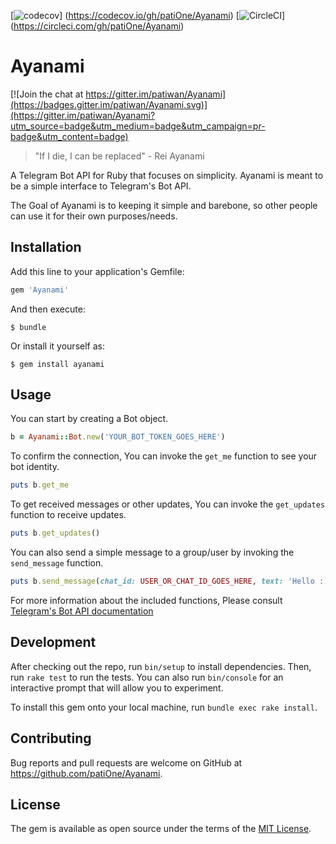 [![codecov](https://codecov.io/gh/patiwan/Ayanami/branch/master/graph/badge.svg)]
(https://codecov.io/gh/patiOne/Ayanami)
[![CircleCI](https://circleci.com/gh/patiwan/Ayanami.svg?style=svg)]
(https://circleci.com/gh/patiOne/Ayanami)

# Ayanami

[![Join the chat at https://gitter.im/patiwan/Ayanami](https://badges.gitter.im/patiwan/Ayanami.svg)](https://gitter.im/patiwan/Ayanami?utm_source=badge&utm_medium=badge&utm_campaign=pr-badge&utm_content=badge)

> "If I die, I can be replaced" - Rei Ayanami

A Telegram Bot API for Ruby that focuses on simplicity. Ayanami is meant to be a simple
interface to Telegram's Bot API.

The Goal of Ayanami is to keeping it simple and barebone, so other people can use it
for their own purposes/needs.

## Installation

Add this line to your application's Gemfile:

```ruby
gem 'Ayanami'
```

And then execute:

    $ bundle

Or install it yourself as:

    $ gem install ayanami

## Usage

You can start by creating a Bot object.

```ruby
b = Ayanami::Bot.new('YOUR_BOT_TOKEN_GOES_HERE')
```

To confirm the connection, You can invoke the `get_me` function to see your bot identity.

```ruby
puts b.get_me
```

To get received messages or other updates, You can invoke the `get_updates` function to
receive updates.

```ruby
puts b.get_updates()
```

You can also send a simple message to a group/user by invoking the `send_message` function.

```ruby
puts b.send_message(chat_id: USER_OR_CHAT_ID_GOES_HERE, text: 'Hello :)')
```

For more information about the included functions,
Please consult [Telegram's Bot API documentation](https://core.telegram.org/bots/api)

## Development

After checking out the repo, run `bin/setup` to install dependencies. Then, run `rake test`
to run the tests. You can also run `bin/console` for an interactive prompt that will allow
you to experiment.

To install this gem onto your local machine, run `bundle exec rake install`.

## Contributing

Bug reports and pull requests are welcome on GitHub at https://github.com/patiOne/Ayanami.


## License

The gem is available as open source under the terms of the
[MIT License](http://opensource.org/licenses/MIT).


